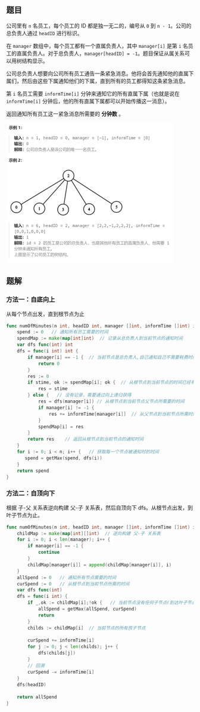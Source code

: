 ## 题目

公司里有 `n` 名员工，每个员工的 ID 都是独一无二的，编号从 `0` 到 `n - 1`。公司的总负责人通过 `headID` 进行标识。

在 `manager` 数组中，每个员工都有一个直属负责人，其中 `manager[i]` 是第 `i` 名员工的直属负责人。对于总负责人，`manager[headID] = -1`。题目保证从属关系可以用树结构显示。

公司总负责人想要向公司所有员工通告一条紧急消息。他将会首先通知他的直属下属们，然后由这些下属通知他们的下属，直到所有的员工都得知这条紧急消息。

第 `i` 名员工需要 `informTime[i]` 分钟来通知它的所有直属下属（也就是说在 `informTime[i]` 分钟后，他的所有直属下属都可以开始传播这一消息）。

返回通知所有员工这一紧急消息所需要的 **分钟数** 。

<img src="4-1376.通知所有员工所需的时间.assets/image-20240302180320158.png" alt="image-20240302180320158" style="zoom:50%;" />

## 题解

### 方法一：自底向上

从每个节点出发，直到根节点为止

```go
func numOfMinutes(n int, headID int, manager []int, informTime []int) int {
    spend := 0   // 通知所有员工需要的时间
    spendMap := make(map[int]int)  // 记录从总负责人到当前节点的通知时间
    var dfs func(int) int
    dfs = func(i int) int {
        if manager[i] == -1 {  // 当前节点是总负责人,自己通知自己不需要耗费时间
            return 0
        }
        res := 0
        if stime, ok := spendMap[i]; ok {  // 从根节点到当前节点的时间已经有记录
            res = stime
        } else {   // 没有记录，需要通过向上递归获得
            res = dfs(manager[i]) // 从根节点到当前节点父节点所需要的时间
            if manager[i] != -1 {
                res += informTime[manager[i]]  // 从父节点到当前节点所需时间
            }
            spendMap[i] = res
        }
        return res    // 返回从根节点到当前节点的通知时间
    }
    for i := 0; i < n; i++ {   // 获取每一个节点被通知时的时间
       spend = getMax(spend, dfs(i)) 
    }
    return spend
}
```

### 方法二：自顶向下

根据 子-父 关系表逆向构建 父-子 关系表，然后自顶向下 dfs。从根节点出发，到叶子节点为止。

```go
func numOfMinutes(n int, headID int, manager []int, informTime []int) int {
    childMap := make(map[int][]int)  // 逆向构建 父-子 关系表
    for i := 0; i < len(manager); i++ {
        if manager[i] == -1 {
            continue
        }
        childMap[manager[i]] = append(childMap[manager[i]], i)
    }
    allSpend := 0   // 通知所有节点需要的时间
    curSpend := 0   // 从根节点到当前节点所需的时间
    var dfs func(int)
    dfs = func(i int) {
        if _,ok := childMap[i];!ok {   // 当前节点没有任何子节点(到达叶子节点)
            allSpend = getMax(allSpend, curSpend)
            return
        }
        childs := childMap[i]  // 当前节点的所有孩子节点

        curSpend += informTime[i]  
        for j := 0; j < len(childs); j++ {
            dfs(childs[j])
        }
        // 回溯
        curSpend -= informTime[i]
    }
    dfs(headID)

    return allSpend
}
```

